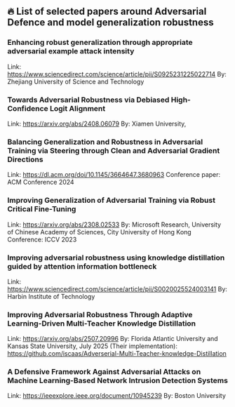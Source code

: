 ## 🔥 List of selected papers around Adversarial Defence and model generalization robustness

### Enhancing robust generalization through appropriate adversarial example attack intensity
Link: https://www.sciencedirect.com/science/article/pii/S0925231225022714
By: Zhejiang University of Science and Technology 

### Towards Adversarial Robustness via Debiased High-Confidence Logit Alignment
Link: https://arxiv.org/abs/2408.06079
By: Xiamen University, 

### Balancing Generalization and Robustness in Adversarial Training via Steering through Clean and Adversarial Gradient Directions
Link: https://dl.acm.org/doi/10.1145/3664647.3680963
Conference paper: ACM Conference 2024

### Improving Generalization of Adversarial Training via Robust Critical Fine-Tuning
Link: https://arxiv.org/abs/2308.02533
By: Microsoft Research, University of Chinese Academy of Sciences, City University of Hong Kong
Conference: ICCV 2023

### Improving adversarial robustness using knowledge distillation guided by attention information bottleneck
Link: https://www.sciencedirect.com/science/article/pii/S0020025524003141
By: Harbin Institute of Technology

### Improving Adversarial Robustness Through Adaptive Learning-Driven Multi-Teacher Knowledge Distillation
Link: https://arxiv.org/abs/2507.20996
By: Florida Atlantic University and Kansas State University, July 2025
(Their implementation): https://github.com/iscaas/Adverserial-Multi-Teacher-knowledge-Distillation

### A Defensive Framework Against Adversarial Attacks on Machine Learning-Based Network Intrusion Detection Systems
Link: https://ieeexplore.ieee.org/document/10945239
By: Boston University




